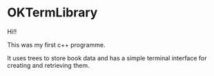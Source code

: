 # OKTermLibrary

Hi!!

This was my first c++ programme.

It uses trees to store book data and has a simple terminal interface for creating and retrieving them.
